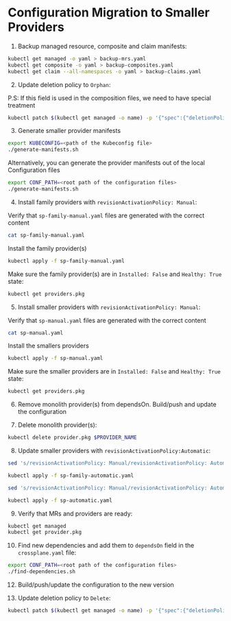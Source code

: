 
# Configuration Migration to Smaller Providers

1. Backup managed resource, composite and claim manifests:

```bash
kubectl get managed -o yaml > backup-mrs.yaml
kubectl get composite -o yaml > backup-composites.yaml
kubectl get claim --all-namespaces -o yaml > backup-claims.yaml
```

2. Update deletion policy to `Orphan`:

P.S: If this field is used in the composition files, we need to have special treatment

```bash
kubectl patch $(kubectl get managed -o name) -p '{"spec":{"deletionPolicy":"Orphan"}}' --type=merge
```

3. Generate smaller provider manifests

```bash
export KUBECONFIG=<path of the Kubeconfig file>
./generate-manifests.sh
```

Alternatively, you can generate the provider manifests out of the local
Configuration files

```bash
export CONF_PATH=<root path of the configuration files>
./generate-manifests.sh
```

4. Install family providers with `revisionActivationPolicy: Manual`:

Verify that `sp-family-manual.yaml` files are generated with the correct content

```bash
cat sp-family-manual.yaml
```

Install the family provider(s)

```bash
kubectl apply -f sp-family-manual.yaml
```

Make sure the family provider(s) are in `Installed: False` and `Healthy: True` state:

```bash
kubectl get providers.pkg
```

5. Install smaller providers with `revisionActivationPolicy: Manual`:

Verify that `sp-manual.yaml` files are generated with the correct content

```bash
cat sp-manual.yaml
```

Install the smallers providers

```bash
kubectl apply -f sp-manual.yaml
```

Make sure the smaller providers are in `Installed: False` and `Healthy: True` state:

```bash
kubectl get providers.pkg
```

6. Remove monolith provider(s) from dependsOn. Build/push and update the configuration

7. Delete monolith provider(s):

```bash
kubectl delete provider.pkg $PROVIDER_NAME
```

8. Update smaller providers with `revisionActivationPolicy:Automatic`:

```bash
sed 's/revisionActivationPolicy: Manual/revisionActivationPolicy: Automatic/' sp-family-manual.yaml > sp-family-automatic.yaml

kubectl apply -f sp-family-automatic.yaml
```


```bash
sed 's/revisionActivationPolicy: Manual/revisionActivationPolicy: Automatic/' sp-manual.yaml > sp-automatic.yaml

kubectl apply -f sp-automatic.yaml
```

9. Verify that MRs and providers are ready:

```bash
kubectl get managed
kubectl get provider.pkg
```

10. Find new dependencies and add them to `dependsOn` field in the `crossplane.yaml` file:

```bash
export CONF_PATH=<root path of the configuration files>
./find-dependencies.sh
```

12. Build/push/update the configuration to the new version

13. Update deletion policy to `Delete`:

```bash
kubectl patch $(kubectl get managed -o name) -p '{"spec":{"deletionPolicy":"Delete"}}' --type=merge
```
